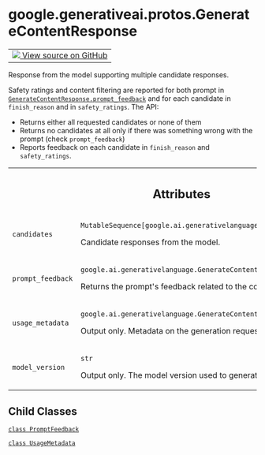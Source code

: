 
# google.generativeai.protos.GenerateContentResponse

<!-- Insert buttons and diff -->

<table class="tfo-notebook-buttons tfo-api nocontent">
<td>
  <a target="_blank" href="https://github.com/googleapis/google-cloud-python/tree/main/packages/google-ai-generativelanguage/google/ai/generativelanguage_v1beta/types/generative_service.py#L483-L613">
    <img src="https://www.tensorflow.org/images/GitHub-Mark-32px.png" />
    View source on GitHub
  </a>
</td>
</table>



Response from the model supporting multiple candidate responses.

<!-- Placeholder for "Used in" -->

Safety ratings and content filtering are reported for both prompt in
<a href="../../../google/generativeai/protos/GenerateContentResponse.md#prompt_feedback"><code>GenerateContentResponse.prompt_feedback</code></a> and for each candidate
in ``finish_reason`` and in ``safety_ratings``. The API:

-  Returns either all requested candidates or none of them
-  Returns no candidates at all only if there was something wrong
   with the prompt (check ``prompt_feedback``)
-  Reports feedback on each candidate in ``finish_reason`` and
   ``safety_ratings``.



<!-- Tabular view -->
 <table class="responsive fixed orange">
<colgroup><col width="214px"><col></colgroup>
<tr><th colspan="2"><h2 class="add-link">Attributes</h2></th></tr>

<tr>
<td>

`candidates`<a id="candidates"></a>

</td>
<td>

`MutableSequence[google.ai.generativelanguage.Candidate]`

Candidate responses from the model.

</td>
</tr><tr>
<td>

`prompt_feedback`<a id="prompt_feedback"></a>

</td>
<td>

`google.ai.generativelanguage.GenerateContentResponse.PromptFeedback`

Returns the prompt's feedback related to the
content filters.

</td>
</tr><tr>
<td>

`usage_metadata`<a id="usage_metadata"></a>

</td>
<td>

`google.ai.generativelanguage.GenerateContentResponse.UsageMetadata`

Output only. Metadata on the generation
requests' token usage.

</td>
</tr><tr>
<td>

`model_version`<a id="model_version"></a>

</td>
<td>

`str`

Output only. The model version used to generate the response.

</td>
</tr>
</table>



## Child Classes
[`class PromptFeedback`](../../../google/generativeai/protos/GenerateContentResponse/PromptFeedback.md)

[`class UsageMetadata`](../../../google/generativeai/protos/GenerateContentResponse/UsageMetadata.md)

